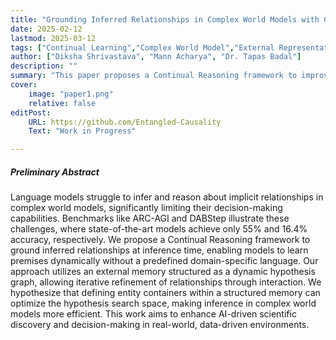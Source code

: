 ```yaml
---
title: "Grounding Inferred Relationships in Complex World Models with Continual Reasoning" 
date: 2025-02-12
lastmod: 2025-03-12
tags: ["Continual Learning","Complex World Model","External Representation","Deep Causal Relationships", "Scientific Discovery"]
author: ["Diksha Shrivastava", "Mann Acharya", "Dr. Tapas Badal"]
description: "" 
summary: "This paper proposes a Continual Reasoning framework to improve language models' ability to infer relationships in complex world models like ARC-AGI and DABStep. By leveraging a structured external memory for hypothesis generation and refinement, our approach allows models to iteratively learn relationships at inference time, enhancing their adaptability to out-of-distribution tasks." 
cover:
    image: "paper1.png"
    relative: false
editPost:
    URL: https://github.com/Entangled-Causality
    Text: "Work in Progress"

---
```


##### Preliminary Abstract

Language models struggle to infer and reason about implicit relationships in complex world models, significantly limiting
their decision-making capabilities. Benchmarks like ARC-AGI and DABStep illustrate these challenges, where state-of-the-art
models achieve only 55% and 16.4% accuracy, respectively. We propose a Continual Reasoning framework to ground inferred
relationships at inference time, enabling models to learn premises dynamically without a predefined domain-specific language.
Our approach utilizes an external memory structured as a dynamic hypothesis graph, allowing iterative refinement of 
relationships through interaction. We hypothesize that defining entity containers within a structured memory can optimize 
the hypothesis search space, making inference in complex world models more efficient. This work aims to enhance AI-driven 
scientific discovery and decision-making in real-world, data-driven environments.
